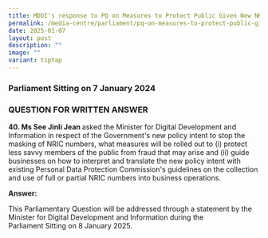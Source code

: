 ```yaml
---
title: MDDI's response to PQ on Measures to Protect Public Given New NRIC Advisory
permalink: /media-centre/parliament/pq-on-measures-to-protect-public-given-new-nric-advisory/
date: 2025-01-07
layout: post
description: ""
image: ""
variant: tiptap
---
```

<h3>Parliament Sitting on 7 January 2024</h3>
<h3>QUESTION FOR WRITTEN ANSWER</h3>
<p><strong>40. Ms See Jinli Jean </strong>asked the Minister for Digital
Development and Information in&nbsp;respect of the Government's new policy
intent to stop the masking of NRIC numbers,&nbsp;what measures will be
rolled out to (i) protect less savvy members of the public from&nbsp;fraud
that may arise and (ii) guide businesses on how to interpret and translate
the new&nbsp;policy intent with existing Personal Data Protection Commission's
guidelines on the&nbsp;collection and use of full or partial NRIC numbers
into business operations.</p>
<p><strong>Answer:</strong>
</p>
<p>This Parliamentary Question will be addressed through a&nbsp;statement
by the Minister for Digital Development and Information during the Parliament&nbsp;Sitting
on 8 January 2025.</p>